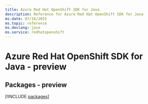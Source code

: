 ```yaml
---
title: Azure Red Hat OpenShift SDK for Java
description: Reference for Azure Red Hat OpenShift SDK for Java
ms.date: 07/16/2025
ms.topic: reference
ms.devlang: java
ms.service: redhatopenshift
---
```

# Azure Red Hat OpenShift SDK for Java - preview
## Packages - preview
[!INCLUDE [packages](red-hat-openshift-index.md)]